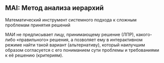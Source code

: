 ## MAI: Метод анализа иерархий
Математический инструмент системного подхода к сложным проблемам принятия решений

МАИ не предписывает лицу, принимающему решение (ЛПР), какого-либо «правильного» решения, а позволяет ему в интерактивном режиме найти такой вариант (альтернативу), который наилучшим образом согласуется с его пониманием сути проблемы и требованиями к её решению (критериям).

